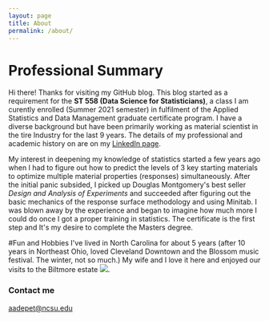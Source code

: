 ```yaml
---
layout: page
title: About
permalink: /about/
---
```

# Professional Summary
Hi there! Thanks for visiting my GitHub blog. This blog started as a requirement for the __ST 558 (Data Science for Statisticians)__, a class I am curently enrolled (Summer 2021 semester) in fulfilment of the Applied Statistics and Data Management graduate certificate program. I have a diverse background but have been primarily working as material scientist in the tire Industry for the last 9 years. The details of my professional and academic history on are on my [LinkedIn page](https://www.linkedin.com/in/adeyemi-adepetun-92b05918/).

My interest in deepening my knowledge of statistics started a few years ago when I had to figure out how to predict the levels of 3 key starting materials to optimize multiple material properties (responses) simultaneously. After the initial panic subsided, I picked up Douglas Montgomery's best seller _Design and Analysis of Experiments_ and succeeded after figuring out the basic mechanics of the response surface methodology and using Minitab. I was blown away by the experience and began to imagine how much more I could do once I got a proper training in statistics. The  certificate is the first step and It's my desire to complete the Masters degree.

#Fun and Hobbies 
I've lived in North Carolina for about 5 years (after 10 years in Northeast Ohio, loved Cleveland Downtown and the Blossom music festival. The winter, not so much.) My wife and I love it here and enjoyed our visits to the Biltmore estate 
![](D:\OneDrive\Desktop\Biltmore.JPG).

### Contact me

[aadepet@ncsu.edu](mailto:aadepet@ncsu.edu)
